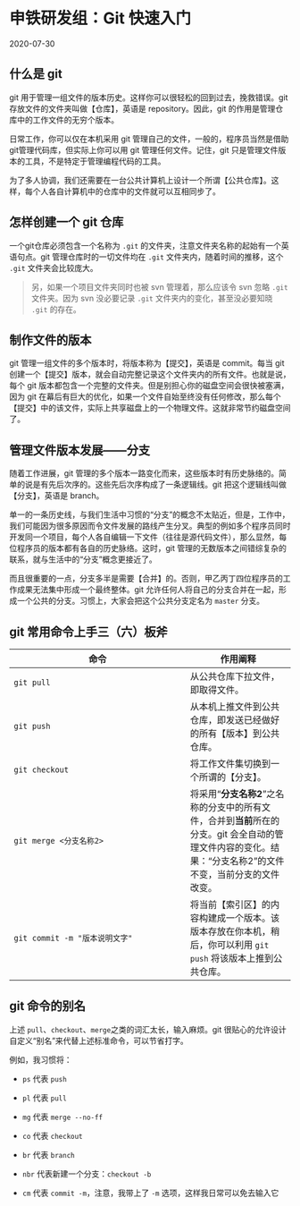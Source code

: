 # 申铁研发组：Git 快速入门

2020-07-30

## 什么是 git

git 用于管理一组文件的版本历史。这样你可以很轻松的回到过去，挽救错误。git 存放文件的文件夹叫做【仓库】，英语是 repository。因此，git 的作用是管理仓库中的工作文件的无穷个版本。

日常工作，你可以仅在本机采用 git 管理自己的文件，一般的，程序员当然是借助git管理代码库，但实际上你可以用 git 管理任何文件。记住，git 只是管理文件版本的工具，不是特定于管理编程代码的工具。

为了多人协调，我们还需要在一台公共计算机上设计一个所谓【公共仓库】。这样，每个人各自计算机中的仓库中的文件就可以互相同步了。

## 怎样创建一个 git 仓库

一个git仓库必须包含一个名称为 `.git` 的文件夹，注意文件夹名称的起始有一个英语句点。git 管理仓库时的一切文件均在 `.git` 文件夹内，随着时间的推移，这个 `.git` 文件夹会比较庞大。

> 另，如果一个项目文件夹同时也被 svn 管理着，那么应该令 svn 忽略 `.git` 文件夹。因为 svn 没必要记录 `.git` 文件夹内的变化，甚至没必要知晓 `.git` 的存在。

## 制作文件的版本

git 管理一组文件的多个版本时，将版本称为【提交】，英语是 commit。每当 git 创建一个【提交】版本，就会自动完整记录这个文件夹内的所有文件。也就是说，每个 git 版本都包含一个完整的文件夹。但是别担心你的磁盘空间会很快被塞满，因为 git 在幕后有巨大的优化，如果一个文件自始至终没有任何修改，那么每个【提交】中的该文件，实际上共享磁盘上的一个物理文件。这就非常节约磁盘空间了。

## 管理文件版本发展——分支

随着工作进展，git 管理的多个版本一路变化而来，这些版本时有历史脉络的。简单的说是有先后次序的。这些先后次序构成了一条逻辑线。git 把这个逻辑线叫做【分支】，英语是 branch。

单一的一条历史线，与我们生活中习惯的“分支”的概念不太贴近，但是，工作中，我们可能因为很多原因而令文件发展的路线产生分叉。典型的例如多个程序员同时开发同一个项目，每个人各自编辑一下文件（往往是源代码文件），那么显然，每位程序员的版本都有各自的历史脉络。这时，git 管理的无数版本之间错综复杂的联系，就与生活中的“分支”概念更接近了。

而且很重要的一点，分支多半是需要【合并】的。否则，甲乙丙丁四位程序员的工作成果无法集中形成一个最终整体。git 允许任何人将自己的分支合并在一起，形成一个公共的分支。习惯上，大家会把这个公共分支定名为 `master` 分支。

## git 常用命令上手三（六）板斧

| <span style="display: inline-block; width: 300px;">命令</span> | 作用阐释 |
| --- | ---- |
| `git pull` | 从公共仓库下拉文件，即取得文件。
| `git push` | 从本机上推文件到公共仓库，即发送已经做好的所有【版本】到公共仓库。
| `git checkout` | 将工作文件集切换到一个所谓的【分支】。
| `git merge <分支名称2>` | 将采用“**分支名称2**”之名称的分支中的所有文件，合并到**当前**所在的分支。git 会全自动的管理文件内容的变化。结果：“分支名称2”的文件不变，当前分支的文件改变。
| `git commit -m "版本说明文字"` | 将当前【索引区】的内容构建成一个版本。该版本存放在你本机，稍后，你可以利用 `git push` 将该版本上推到公共仓库。

## git 命令的别名

上述 `pull`、`checkout`、`merge`之类的词汇太长，输入麻烦。git 很贴心的允许设计自定义“别名”来代替上述标准命令，可以节省打字。

例如，我习惯将：

- `ps` 代表 `push`

- `pl` 代表 `pull`

- `mg` 代表 `merge --no-ff`

- `co` 代表 `checkout`

- `br` 代表 `branch`

- `nbr` 代表新建一个分支：`checkout -b`

- `cm` 代表 `commit -m`，注意，我带上了 `-m` 选项，这样我日常可以免去输入它
